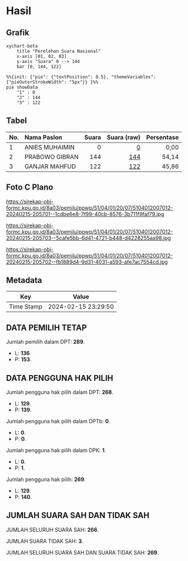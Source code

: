# Hasil

## Grafik

```mermaid
xychart-beta
    title "Perolehan Suara Nasional"
    x-axis [01, 02, 03]
    y-axis "Suara" 0 --> 144
    bar [0, 144, 122]
```

```mermaid
%%{init: {"pie": {"textPosition": 0.5}, "themeVariables": {"pieOuterStrokeWidth": "5px"}} }%%
pie showData
    "1" : 0
    "2" : 144
    "3" : 122
```

## Tabel

| No. | Nama Paslon    | Suara | Suara (raw) | Persentase |
|:--- |:-------------- | -----:| -----------:| ----------:|
| 1   | ANIES MUHAIMIN | 0     | [0][p-1]    | 0,00       |
| 2   | PRABOWO GIBRAN | 144   | [144][p-2]  | 54,14      |
| 3   | GANJAR MAHFUD  | 122   | [122][p-3]  | 45,86      |


[p-1]: https://github.com/gigit-pemilu/pemilu-2024/blob/main/pilpres/hitung-suara/sub/51-bali/sub/04-gianyar/sub/01-sukawati/sub/2007-batuan/sub/012-tps/sub/paslon-1.txt
[p-2]: https://github.com/gigit-pemilu/pemilu-2024/blob/main/pilpres/hitung-suara/sub/51-bali/sub/04-gianyar/sub/01-sukawati/sub/2007-batuan/sub/012-tps/sub/paslon-2.txt
[p-3]: https://github.com/gigit-pemilu/pemilu-2024/blob/main/pilpres/hitung-suara/sub/51-bali/sub/04-gianyar/sub/01-sukawati/sub/2007-batuan/sub/012-tps/sub/paslon-3.txt

## Foto C Plano

https://sirekap-obj-formc.kpu.go.id/8a03/pemilu/ppwp/51/04/01/20/07/5104012007012-20240215-205701--1cdbe6e8-7f99-40cb-8576-3b711f9faf79.jpg

https://sirekap-obj-formc.kpu.go.id/8a03/pemilu/ppwp/51/04/01/20/07/5104012007012-20240215-205703--5cafe5bb-6d41-4721-b448-d4228255aa98.jpg

https://sirekap-obj-formc.kpu.go.id/8a03/pemilu/ppwp/51/04/01/20/07/5104012007012-20240215-205702--fb1889d4-9d31-4031-a593-afe7ac7554cd.jpg


## Metadata

| Key        | Value               |
| ---------- | ------------------- |
| Time Stamp | 2024-02-15 23:29:50 |


## DATA PEMILIH TETAP

Jumlah pemilih dalam DPT: **289**.
 * L: **136**.
 * P: **153**.

## DATA PENGGUNA HAK PILIH

Jumlah pengguna hak pilih dalam DPT: **268**.
 * L: **129**.
 * P: **139**.

Jumlah pengguna hak pilih dalam DPTb: **0**.
 * L: **0**.
 * P: **0**.

Jumlah pengguna hak pilih dalam DPK: **1**.
 * L: **0**.
 * P: **1**.

Jumlah pengguna hak pilih: **269**.
 * L: **129**.
 * P: **140**.

## JUMLAH SUARA SAH DAN TIDAK SAH

JUMLAH SELURUH SUARA SAH: **266**.

JUMLAH SUARA TIDAK SAH: **3**.

JUMLAH SELURUH SUARA SAH DAN SUARA TIDAK SAH: **269**.


